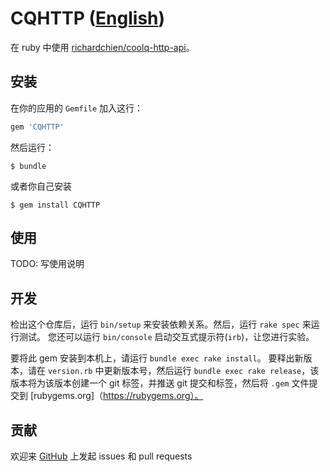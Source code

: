 # CQHTTP ([English](/README.en,md))

在 ruby 中使用 [richardchien/coolq-http-api](https://github.com/richardchien/coolq-http-api)。

## 安装

在你的应用的 `Gemfile` 加入这行：

```ruby
gem 'CQHTTP'
```

然后运行：

    $ bundle

或者你自己安装

    $ gem install CQHTTP

## 使用

TODO: 写使用说明

## 开发

检出这个仓库后，运行 `bin/setup` 来安装依赖关系。然后，运行 `rake spec` 来运行测试。 您还可以运行 `bin/console` 启动交互式提示符(`irb`)，让您进行实验。

要将此 gem 安装到本机上，请运行 `bundle exec rake install`。 要释出新版本，请在 `version.rb` 中更新版本号，然后运行 `bundle exec rake release`，该版本将为该版本创建一个 git 标签，并推送 git 提交和标签，然后将 `.gem` 文件提交到 [rubygems.org]（https://rubygems.org）。

## 贡献

欢迎来 [GitHub](https://github.com/71e6fd52/cqhttp-ruby) 上发起 issues 和 pull requests

